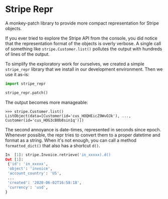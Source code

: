 # Stripe Repr

A monkey-patch library to provide more compact representation for Stripe objects.

If you ever tried to explore the Stripe API from the console, you did notice that the representation format of the objects is overly verbose. A single call of something like `stripe.Customer.list()` pollutes the output with hundreds of lines of the output.

To simplify the exploratory work for ourselves, we created a simple `stripe_repr` library that we install in our development environment. Then we use it as-is:

```python
import stripe_repr

stripe_repr.patch()
```

The output becomes more manageable:

```
>>> stripe.Customer.list()
ListObject(data=[Customer(id='cus_HOQHEicZ9WvOJk'), ..., Customer(id='cus_HOG3cB0b8sin1q')])
```

The second annoyance is date-times, represented in seconds since epoch. Whenever possible, the repr tries to convert them to a proper datetime and format as a string. When it's not enough, you can call a method `formatted_dict()` that also has a shortcut `d()`.

```python
In  [1]: stripe.Invoice.retrieve('in_xxxxx).d()
Out [1]:
 {'id': 'in_xxxxx',
 'object': 'invoice',
 'account_country': 'US',
 ...
 'created': '2020-06-02T16:58:18',
 'currency': 'usd',
}
```
